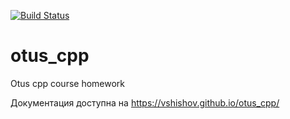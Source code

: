 [![Build Status](
  https://api.travis-ci.org/vshishov/otus_cpp.svg?branch=master
)](https://travis-ci.org/github/vshishov/otus_cpp)

# otus_cpp
Otus cpp course homework

Документация доступна на <https://vshishov.github.io/otus_cpp/>